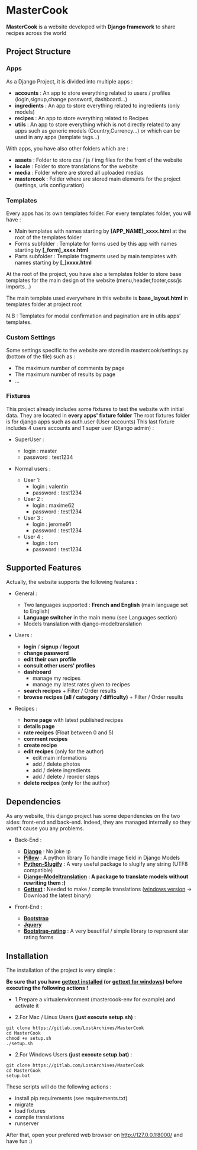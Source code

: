 # MasterCook

**MasterCook** is a website developed with **Django framework** to share recipes across the world

## Project Structure

### Apps

As a Django Project, it is divided into multiple apps :

- **accounts** : An app to store everything related to users / profiles (login,signup,change password, dashboard...)
- **ingredients** : An app to store everything related to ingredients (only models)
- **recipes** : An app to store everything related to Recipes
- **utils** : An app to store everything which is not directly related to any apps such as generic models (Country,Currency...) or which can be used in any apps (template tags...)

With apps, you have also other folders which are :

- **assets** : Folder to store css / js / img files for the front of the website
- **locale** : Folder to store translations for the website
- **media** : Folder where are stored all uploaded medias
- **mastercook** : Folder where are stored main elements for the project (settings, urls configuration)

### Templates

Every apps has its own templates folder. For every templates folder, you will have :

- Main templates with names starting by **[APP_NAME]_xxxx.html** at the root of the templates folder
- Forms subfolder : Template for forms used by this app with names starting by **[_form]_xxxx.html**
- Parts subfolder : Template fragments used by main templates with names starting by **[_]xxxx.html**

At the root of the project, you have also a templates folder to store base templates for the main design of the website (menu,header,footer,css/js imports...)

The main template used everywhere in this website is **base_layout.html** in templates folder at project root

N.B : Templates for modal confirmation and pagination are in utils apps' templates.

### Custom Settings

Some settings specific to the website are stored in mastercook/settings.py (bottom of the file) such as :
 - The maximum number of comments by page
 - The maximum number of results by page
 - ...
 
 
 ### Fixtures
 
 This project already includes some fixtures to test the website with initial data. They are located in **every apps' fixture folder**
 The root fixtures folder is for django apps such as auth.user (User accounts)
 This last fixture includes 4 users accounts and 1 super user (Django admin) :
 
 * SuperUser :
     * login : master
     * password : test1234
 
 * Normal users :
     * User 1:
         * login : valentin
         * password : test1234
     * User 2 :
         * login : maxime62
         * password : test1234
     * User 3 :
         * login : jerome91
         * password : test1234
     * User 4 :
         * login : tom
         * password : test1234

## Supported Features

Actually, the website supports the following features :

* General :
    * Two languages supported : **French and English** (main language set to English)
    * **Language switcher** in the main menu (see Languages section)
    * Models translation with django-modeltranslation

* Users :
    * **login** / **signup** / **logout**
    * **change password**
    * **edit their own profile**
    * **consult other users' profiles**
    * **dashboard**
        * manage my recipes
        * manage my latest rates given to recipes
    * **search recipes** + Filter / Order results
    * **browse recipes (all / category / difficulty)** + Filter / Order results

* Recipes :
    * **home page** with latest published recipes
    * **details page**
    * **rate recipes** (Float between 0 and 5)
    * **comment recipes**
    * **create recipe**
    * **edit recipes** (only for the author)
        * edit main informations
        * add / delete photos
        * add / delete ingredients
        * add / delete / reorder steps
    * **delete recipes** (only for the author)


## Dependencies 

As any website, this django project has some dependencies on the two sides: front-end and back-end.
Indeed, they are managed internally so they wont't cause you any problems.

* Back-End :
    * **[Django](https://www.djangoproject.com/)** : No joke :p
    * **[Pillow](https://pillow.readthedocs.io/en/5.2.x/)** : A python library To handle image field in Django Models
    * **[Python-Slugify](https://github.com/un33k/python-slugify)** : A very useful package to slugify any string (UTF8 compatible)
    * **[Django-Modeltranslation](http://django-modeltranslation.readthedocs.io/en/latest/index.html) : A package to translate models without rewriting them :)**
    * **[Gettext](https://www.gnu.org/software/gettext/)** : Needed to make / compile translations ([windows version](https://mlocati.github.io/articles/gettext-iconv-windows.html) -> Download the latest binary)
    

* Front-End :
    * **[Bootstrap](https://getbootstrap.com/)**
    * **[Jquery](https://jquery.com/)**
    * **[Bootstrap-rating](https://github.com/kartik-v/bootstrap-star-rating)** : A very beautiful / simple library to represent star rating forms


## Installation

The installation of the project is very simple :

**Be sure that you have [gettext installed](https://www.gnu.org/software/gettext/) (or [gettext for windows](https://mlocati.github.io/articles/gettext-iconv-windows.html)) before executing the following actions !**

* 1.Prepare a virtualenvironment (mastercook-env for example) and activate it

* 2.For Mac / Linux Users **(just execute setup.sh)** :
```
git clone https://gitlab.com/LostArchives/MasterCook
cd MasterCook
chmod +x setup.sh
./setup.sh
```

* 2.For Windows Users **(just execute setup.bat)** :
```
git clone https://gitlab.com/LostArchives/MasterCook
cd MasterCook
setup.bat
```

These scripts will do the following actions :

* install pip requirements (see requirements.txt)
* migrate
* load fixtures
* compile translations
* runserver

After that, open your prefered web browser on http://127.0.0.1:8000/ and have fun :)
